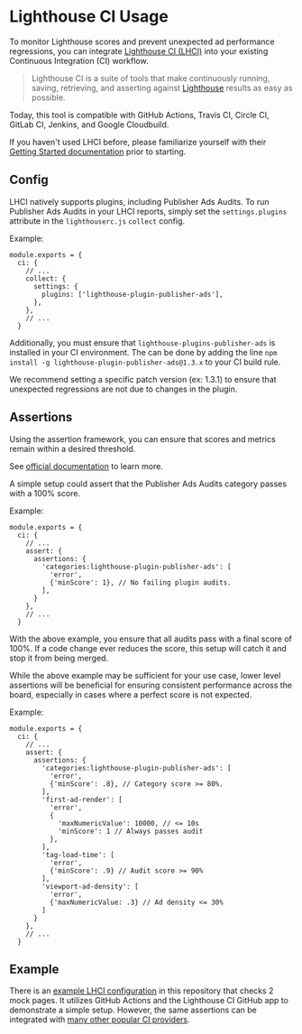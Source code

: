 # Lighthouse CI Usage

To monitor Lighthouse scores and prevent unexpected ad performance regressions, 
you can integrate [Lighthouse CI (LHCI)](https://github.com/GoogleChrome/lighthouse-ci) 
into your existing Continuous Integration (CI) workflow.

>Lighthouse CI is a suite of tools that make continuously running, saving, 
retrieving, and asserting against 
[Lighthouse](https://github.com/GoogleChrome/lighthouse) results as easy as 
possible.

Today, this tool is compatible with GitHub Actions, Travis CI, Circle CI, GitLab CI, Jenkins, and Google Cloudbuild.

If you haven't used LHCI before, please familiarize yourself with their 
[Getting Started documentation](https://github.com/GoogleChrome/lighthouse-ci/blob/HEAD/docs/getting-started.md#github-app-method-recommended) 
prior to starting.

## Config

LHCI natively supports plugins, including Publisher Ads Audits. To run
Publisher Ads Audits in your LHCI reports, simply set the `settings.plugins` 
attribute in the `lighthouserc.js` `collect` config.

Example:
```
module.exports = {
  ci: {
    // ...
    collect: {
      settings: {
        plugins: ['lighthouse-plugin-publisher-ads'],
      },
    },
    // ...
  }
```

Additionally, you must ensure that `lighthouse-plugins-publisher-ads` is 
installed in your CI environment. The can be done by adding the line 
`npm install -g lighthouse-plugin-publisher-ads@1.3.x` to your CI build rule. 

We recommend setting a specific patch version (ex: 1.3.1) to ensure 
that unexpected regressions are not due to changes in the plugin.

## Assertions

Using the assertion framework, you can ensure that scores and metrics remain 
within a desired threshold. 

See [official documentation](https://github.com/GoogleChrome/lighthouse-ci/blob/HEAD/docs/configuration.md#assert) to learn more.

A simple setup could assert that the Publisher Ads Audits category passes with a
100% score.

Example:
```
module.exports = {
  ci: {
    // ...
    assert: {
      assertions: {
        'categories:lighthouse-plugin-publisher-ads': [
          'error',
          {'minScore': 1}, // No failing plugin audits.
        ],
      }
    },
    // ...
  }
```

With the above example, you ensure that all audits pass with a final score of 
100%. If a code change ever reduces the score, this setup will catch it and stop 
it from being merged.

While the above example may be sufficient for your use case, lower level
assertions will be beneficial for ensuring consistent performance across the 
board, especially in cases where a perfect score is not expected.

Example:
```
module.exports = {
  ci: {
    // ...
    assert: {
      assertions: {
        'categories:lighthouse-plugin-publisher-ads': [
          'error',
          {'minScore': .8}, // Category score >= 80%.
        ],
        'first-ad-render': [
          'error',
          {
            'maxNumericValue': 10000, // <= 10s
            'minScore': 1 // Always passes audit
          },
        ],
        'tag-load-time': [
          'error',
          {'minScore': .9} // Audit score >= 90%
        ],
        'viewport-ad-density': [
          'error',
          {'maxNumericValue: .3} // Ad density <= 30%
        ]
      }
    },
    // ...
  }
```

## Example

There is an
[example LHCI configuration](https://github.com/googleads/publisher-ads-lighthouse-plugin/blob/master/lighthouserc.js)
in this repository that checks 2 mock pages. It utilizes GitHub Actions and the 
 Lighthouse CI GitHub app to demonstrate a simple setup. However, the same 
 assertions can be integrated with 
 [many other popular CI providers](https://github.com/GoogleChrome/lighthouse-ci/blob/master/docs/getting-started.md#configure-your-ci-provider).
